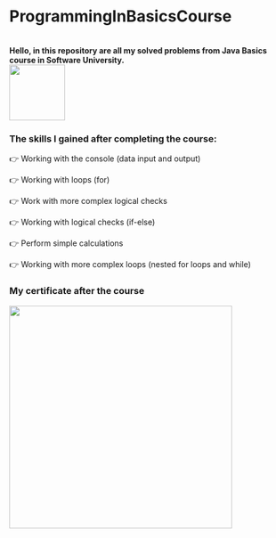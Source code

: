 # ProgrammingInBasicsCourse
<br> <strong> Hello, in this repository are all my solved problems from Java Basics course in Software University. </strong> </br>
<img align="center" src ="https://github.com/StefanHristov1997/StefanHristov1997/assets/133797718/4a7cc40b-0bcf-4068-8297-563d4d6df91c" width="100" height="100" />

### Тhe skills I gained after completing the course:
👉 Working with the console (data input and output)

👉 Working with loops (for)

👉 Work with more complex logical checks

👉 Working with logical checks (if-else)

👉 Perform simple calculations

👉 Working with more complex loops (nested for loops and while)

### My certificate after the course
 <img src = "https://github.com/StefanHristov1997/Programming_In_Basics_Course/assets/133797718/6b3b5f3f-ee4a-41d8-8ca4-48adfa47b84a" weidth = "300" height = "400" />

